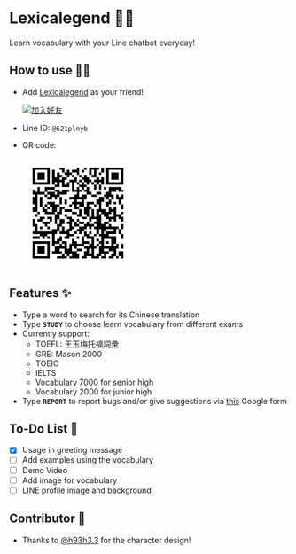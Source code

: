 # Lexicalegend 👩‍🏫

Learn vocabulary with your Line chatbot everyday!

## How to use 🙋‍♀️

- Add [Lexicalegend](https://qr-official.line.me/sid/M/621plnyb.png?shortenUrl=true) as your friend!

  <a href="https://lin.ee/ri5IzEB"><img src="https://scdn.line-apps.com/n/line_add_friends/btn/zh-Hant.png" alt="加入好友" height="36"></a>
- Line ID: `@621plnyb`
- QR code:

    <img src="./img/qr_code.png" alt="drawing" width="200"/>

## Features ✨

- Type a word to search for its Chinese translation
- Type **`STUDY`** to choose learn vocabulary from different exams
- Currently support:  
  - TOEFL: 王玉梅托福詞彙
  - GRE: Mason 2000
  - TOEIC
  - IELTS
  - Vocabulary 7000 for senior high
  - Vocabulary 2000 for junior high
- Type **`REPORT`** to report bugs and/or give suggestions via [this](https://forms.gle/731gDE6hxcrSWuLu9) Google form

## To-Do List 📝

- [X] Usage in greeting message
- [ ] Add examples using the vocabulary
- [ ] Demo Video
- [ ] Add image for vocabulary
- [ ] LINE profile image and background

## Contributor 💛

- Thanks to [@h93h3.3](https://www.instagram.com/h93h3.3/) for the character design!
